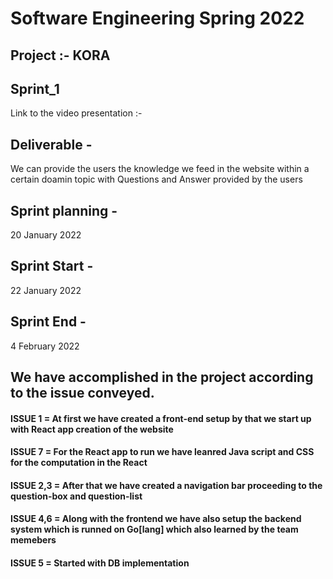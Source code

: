 # Software Engineering Spring 2022

## Project :- KORA

## Sprint_1
Link to the video presentation :-

## Deliverable -
We can provide the users the knowledge we feed in the website within a certain doamin topic with Questions and Answer provided by the users

## Sprint planning -
20 January 2022

## Sprint Start -
22 January 2022

## Sprint End -
4 February 2022 

## We have accomplished in the project according to the issue conveyed.

#### ISSUE 1 = At first we have created a front-end setup by that we start up with React app creation of the website
#### ISSUE 7 = For the React app to run we have leanred Java script and CSS for the computation in the React 
#### ISSUE 2,3 = After that we have created a navigation bar proceeding to the question-box and question-list 
#### ISSUE 4,6 = Along with the frontend we have also setup the backend system which is runned on Go[lang] which also learned by the team memebers 
#### ISSUE 5 = Started with DB implementation 
